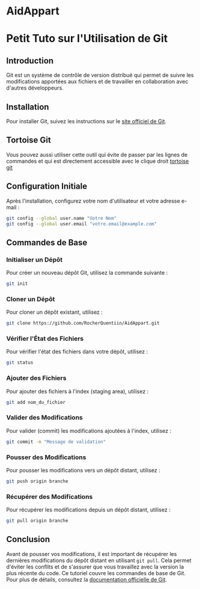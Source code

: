 # AidAppart

# Petit Tuto sur l'Utilisation de Git

## Introduction
Git est un système de contrôle de version distribué qui permet de suivre les modifications apportées aux fichiers et de travailler en collaboration avec d'autres développeurs.

## Installation
Pour installer Git, suivez les instructions sur le [site officiel de Git](https://git-scm.com/).

## Tortoise Git
Vous pouvez aussi utiliser cette outil qui évite de passer par les lignes de commandes et qui est 
directement accessible avec le clique droit [tortoise git](https://tortoisegit.org/)

## Configuration Initiale
Après l'installation, configurez votre nom d'utilisateur et votre adresse e-mail :
```bash
git config --global user.name "Votre Nom"
git config --global user.email "votre.email@example.com"
```

## Commandes de Base

### Initialiser un Dépôt
Pour créer un nouveau dépôt Git, utilisez la commande suivante :
```bash
git init
```

### Cloner un Dépôt
Pour cloner un dépôt existant, utilisez :
```bash
git clone https://github.com/RocherQuentiin/AidAppart.git
```

### Vérifier l'État des Fichiers
Pour vérifier l'état des fichiers dans votre dépôt, utilisez :
```bash
git status
```

### Ajouter des Fichiers
Pour ajouter des fichiers à l'index (staging area), utilisez :
```bash
git add nom_du_fichier
```

### Valider des Modifications
Pour valider (commit) les modifications ajoutées à l'index, utilisez :
```bash
git commit -m "Message de validation"
```

### Pousser des Modifications
Pour pousser les modifications vers un dépôt distant, utilisez :
```bash
git push origin branche
```

### Récupérer des Modifications
Pour récupérer les modifications depuis un dépôt distant, utilisez :
```bash
git pull origin branche
```

## Conclusion
Avant de pousser vos modifications, il est important de récupérer les dernières modifications du dépôt distant en utilisant `git pull`. Cela permet d'éviter les conflits et de s'assurer que vous travaillez avec la version la plus récente du code.
Ce tutoriel couvre les commandes de base de Git. Pour plus de détails, consultez la [documentation officielle de Git](https://git-scm.com/doc).